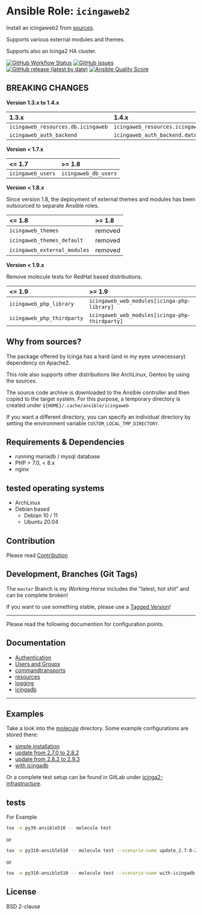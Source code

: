 
# Ansible Role:  `icingaweb2`

Install an icingaweb2 from [sources](https://github.com/Icinga/icingaweb2).

Supports various external modules and themes.

Supports also an Icinga2 HA cluster.


[![GitHub Workflow Status](https://img.shields.io/github/actions/workflow/status/bodsch/ansible-icingaweb2/main.yml?branch=main)][ci]
[![GitHub issues](https://img.shields.io/github/issues/bodsch/ansible-icingaweb2)][issues]
[![GitHub release (latest by date)](https://img.shields.io/github/v/release/bodsch/ansible-icingaweb2)][releases]
[![Ansible Quality Score](https://img.shields.io/ansible/quality/50067?label=role%20quality)][quality]

[ci]: https://github.com/bodsch/ansible-icingaweb2/actions
[issues]: https://github.com/bodsch/ansible-icingaweb2/issues?q=is%3Aopen+is%3Aissue
[releases]: https://github.com/bodsch/ansible-icingaweb2/releases
[quality]: https://galaxy.ansible.com/bodsch/icingaweb2


## BREAKING CHANGES

**Version 1.3.x to 1.4.x**

| 1.3.x | 1.4.x |
| :---- | :---- |
| `icingaweb_resources.db.icingaweb` | `icingaweb_resources.icingaweb` |
| `icingaweb_auth_backend`           | `icingaweb_auth_backend.database` |

**Version < 1.7.x**

| <= 1.7 | >= 1.8 |
| :---- | :---- |
| `icingaweb_users` | `icingaweb_db_users` |

**Version < 1.8.x**

Since version 1.8, the deployment of external themes and modules has been outsourced to separate Ansible roles.

| <= 1.8 | >= 1.8 |
| :---- | :---- |
| `icingaweb_themes` | removed |
| `icingaweb_themes_default` | removed |
| `icingaweb_external_modules` | removed |

**Version < 1.9.x**

Remove molecule tests for RedHat based distributions.

| <= 1.9 | >= 1.9 |
| :---- | :---- |
| `icingaweb_php_library` | `icingaweb_web_modules[icinga-php-library]` |
| `icingaweb_php_thirdparty` | `icingaweb_web_modules[icinga-php-thirdparty]` |


## Why from sources?

The package offered by Icinga has a hard (and in my eyes unnecessary) dependency on Apache2.

This role also supports other distributions like ArchLinux, Gentoo by using the sources.

The source code archive is downloaded to the Ansible controller and then copied to the 
target system.
For this purpose, a temporary directory is created under `${HOME}/.cache/ansible/icingaweb`

If you want a different directory, you can specify an individual directory by setting the 
environment variable `CUSTOM_LOCAL_TMP_DIRECTORY`.


## Requirements & Dependencies

 - running mariadb / mysql database
 - PHP > 7.0, < 8.x
 - nginx

## tested operating systems

* ArchLinux
* Debian based
    - Debian 10 / 11
    - Ubuntu 20.04

## Contribution

Please read [Contribution](CONTRIBUTING.md)

## Development,  Branches (Git Tags)

The `master` Branch is my *Working Horse* includes the "latest, hot shit" and can be complete broken!

If you want to use something stable, please use a [Tagged Version](https://github.com/bodsch/ansible-icingaweb2/tags)!

---

Please read the following documention for configuration points.


## Documentation

- [Authentication](doc/authentication.md)
- [Users and Groups](doc/database_users_and_groups.md)
- [commandtransports](doc/commandtransports.md)
- [resources](doc/resources.md)
- [logging](doc/logging.md)
- [icingadb](doc/icingadb.md)

---

## Examples

Take a look into the [molecule](molecule) directory.
Some example configurations are stored there:

- [simple installation](molecule/default)
- [update from 2.7.0 to 2.8.2](molecule/update_2.7.0-2.8.2)
- [update from 2.8.2 to 2.9.3](molecule/update_2.8.2-2.9.3)
- [with icingadb](molecule/icingadb)

Or a complete test setup can be found in GitLab under [icinga2-infrastructure](https://gitlab.com/icinga2-infrastructure/deployment).


## tests

For Example

```bash
tox -e py39-ansible510 -- molecule test
```
or
```bash
tox -e py310-ansible510 -- molecule test --scenario-name update_2.7.0-2.8.2
```
or
```bash
tox -e py310-ansible510 -- molecule test --scenario-name with-icingadb

```
## License

BSD 2-clause
